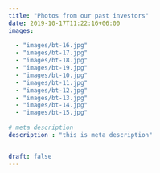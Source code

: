 ```yaml
---
title: "Photos from our past investors"
date: 2019-10-17T11:22:16+06:00
images: 
  
  - "images/bt-16.jpg"
  - "images/bt-17.jpg"
  - "images/bt-18.jpg"
  - "images/bt-19.jpg"
  - "images/bt-10.jpg"
  - "images/bt-11.jpg"
  - "images/bt-12.jpg"
  - "images/bt-13.jpg"
  - "images/bt-14.jpg"
  - "images/bt-15.jpg"
  
# meta description
description : "this is meta description"


draft: false
---
```


